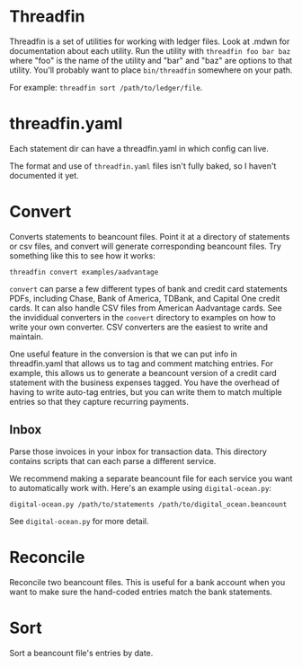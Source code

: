 # Threadfin

Threadfin is a set of utilities for working with ledger files.  Look
at <utility-name>.mdwn for documentation about each utility.  Run the
utility with `threadfin foo bar baz` where "foo" is the name of the
utility and "bar" and "baz" are options to that utility.  You'll
probably want to place `bin/threadfin` somewhere on your path.

For example: `threadfin sort /path/to/ledger/file`.

# threadfin.yaml
Each statement dir can have a threadfin.yaml in which config can live.

The format and use of `threadfin.yaml` files isn't fully baked, so I
haven't documented it yet.

# Convert
Converts statements to beancount files.  Point it at a directory of
statements or csv files, and convert will generate corresponding
beancount files.  Try something like this to see how it works:

    threadfin convert examples/aadvantage

`convert` can parse a few different types of bank and credit card
statements PDFs, including Chase, Bank of America, TDBank, and Capital
One credit cards.  It can also handle CSV files from American
Aadvantage cards.  See the invididual converters in the `convert`
directory to examples on how to write your own converter.  CSV
converters are the easiest to write and maintain.

One useful feature in the conversion is that we can put info in
threadfin.yaml that allows us to tag and comment matching entries.
For example, this allows us to generate a beancount version of a
credit card statement with the business expenses tagged.  You have the
overhead of having to write auto-tag entries, but you can write them
to match multiple entries so that they capture recurring payments.

## Inbox

Parse those invoices in your inbox for transaction data.  This
directory contains scripts that can each parse a different service.

We recommend making a separate beancount file for each service you
want to automatically work with.  Here's an example using
`digital-ocean.py`:

    digital-ocean.py /path/to/statements /path/to/digital_ocean.beancount

See `digital-ocean.py` for more detail.

# Reconcile
Reconcile two beancount files.  This is useful for a bank account when
you want to make sure the hand-coded entries match the bank
statements.

# Sort
Sort a beancount file's entries by date.
